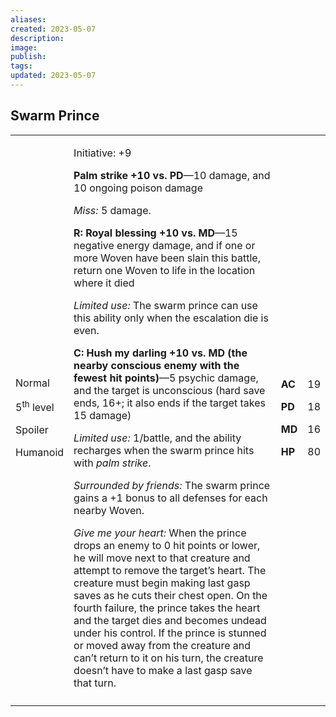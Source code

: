 ```yaml
---
aliases: 
created: 2023-05-07
description: 
image: 
publish: 
tags: 
updated: 2023-05-07
---
```


## Swarm Prince

<table>
<colgroup>
<col style="width: 16%" />
<col style="width: 72%" />
<col style="width: 5%" />
<col style="width: 5%" />
</colgroup>
<tbody>
<tr class="odd">
<td><p>Normal</p>
<p>5<sup>th</sup> level</p>
<p>Spoiler</p>
<p>Humanoid</p></td>
<td><p>Initiative: +9</p>
<p><strong>Palm strike +10 vs. PD</strong>—10 damage, and 10 ongoing
poison damage</p>
<p><em>Miss:</em> 5 damage.</p>
<p><strong>R: Royal blessing +10 vs. MD</strong>—15 negative energy
damage, and if one or more Woven have been slain this battle, return one
Woven to life in the location where it died</p>
<p><em>Limited use:</em> The swarm prince can use this ability only when
the escalation die is even.</p>
<p><strong>C: Hush my darling +10 vs. MD (the nearby conscious enemy
with the fewest hit points)</strong>—5 psychic damage, and the target is
unconscious (hard save ends, 16+; it also ends if the target takes 15
damage)</p>
<p><em>Limited use:</em> 1/battle, and the ability recharges when the
swarm prince hits with <em>palm strike</em>.</p>
<p><em>Surrounded by friends:</em> The swarm prince gains a +1 bonus to
all defenses for each nearby Woven.</p>
<p><em>Give me your heart:</em> When the prince drops an enemy to 0 hit
points or lower, he will move next to that creature and attempt to
remove the target’s heart. The creature must begin making last gasp
saves as he cuts their chest open. On the fourth failure, the prince
takes the heart and the target dies and becomes undead under his
control. If the prince is stunned or moved away from the creature and
can’t return to it on his turn, the creature doesn’t have to make a last
gasp save that turn.</p></td>
<td><p><strong>AC</strong></p>
<p><strong>PD</strong></p>
<p><strong>MD</strong></p>
<p><strong>HP</strong></p></td>
<td><p>19</p>
<p>18</p>
<p>16</p>
<p>80</p></td>
</tr>
<tr class="even">
<td></td>
<td></td>
<td></td>
<td></td>
</tr>
</tbody>
</table>

